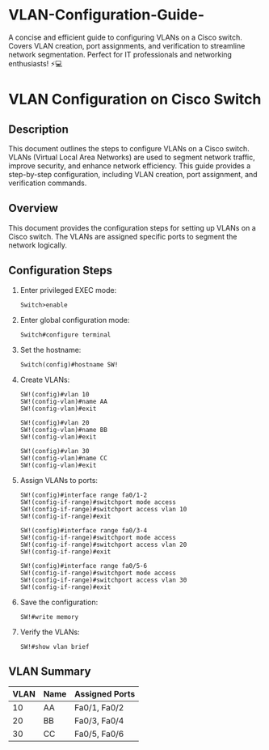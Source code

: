 # VLAN-Configuration-Guide-
A concise and efficient guide to configuring VLANs on a Cisco switch. Covers VLAN creation, port assignments, and verification to streamline network segmentation. Perfect for IT professionals and networking enthusiasts! ⚡💻
# VLAN Configuration on Cisco Switch

## Description
This document outlines the steps to configure VLANs on a Cisco switch. VLANs (Virtual Local Area Networks) are used to segment network traffic, improve security, and enhance network efficiency. This guide provides a step-by-step configuration, including VLAN creation, port assignment, and verification commands.

## Overview
This document provides the configuration steps for setting up VLANs on a Cisco switch. The VLANs are assigned specific ports to segment the network logically.

## Configuration Steps
1. Enter privileged EXEC mode:
   ```
   Switch>enable
   ```
2. Enter global configuration mode:
   ```
   Switch#configure terminal
   ```
3. Set the hostname:
   ```
   Switch(config)#hostname SW!
   ```
4. Create VLANs:
   ```
   SW!(config)#vlan 10
   SW!(config-vlan)#name AA
   SW!(config-vlan)#exit

   SW!(config)#vlan 20
   SW!(config-vlan)#name BB
   SW!(config-vlan)#exit

   SW!(config)#vlan 30
   SW!(config-vlan)#name CC
   SW!(config-vlan)#exit
   ```
5. Assign VLANs to ports:
   ```
   SW!(config)#interface range fa0/1-2
   SW!(config-if-range)#switchport mode access 
   SW!(config-if-range)#switchport access vlan 10
   SW!(config-if-range)#exit

   SW!(config)#interface range fa0/3-4
   SW!(config-if-range)#switchport mode access 
   SW!(config-if-range)#switchport access vlan 20
   SW!(config-if-range)#exit

   SW!(config)#interface range fa0/5-6
   SW!(config-if-range)#switchport mode access 
   SW!(config-if-range)#switchport access vlan 30
   SW!(config-if-range)#exit
   ```
6. Save the configuration:
   ```
   SW!#write memory
   ```
7. Verify the VLANs:
   ```
   SW!#show vlan brief
   ```

## VLAN Summary
| VLAN | Name | Assigned Ports |
|------|------|---------------|
| 10   | AA   | Fa0/1, Fa0/2  |
| 20   | BB   | Fa0/3, Fa0/4  |
| 30   | CC   | Fa0/5, Fa0/6  |


